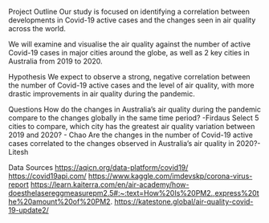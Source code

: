 Project Outline
Our study is focused on identifying a correlation between developments in Covid-19 active cases and the changes seen in air quality across the world.

We will examine and visualise the air quality against the number of active Covid-19 cases in major cities around the globe, as well as 2 key cities in Australia from 2019 to 2020.

Hypothesis
We expect to observe a strong, negative correlation between the number of Covid-19 active cases and the level of air quality, with more drastic improvements in air quality during the pandemic.


Questions
How do the changes in Australia’s air quality during the pandemic compare to the changes globally in the same time period? -Firdaus
Select 5 cities to compare, which city has the greatest air quality variation between 2019 and 2020? - Chao
Are the changes in the number of Covid-19 active cases correlated to the changes observed in Australia’s air quality in 2020?- Litesh

Data Sources
https://aqicn.org/data-platform/covid19/
https://covid19api.com/
https://www.kaggle.com/imdevskp/corona-virus-report
https://learn.kaiterra.com/en/air-academy/how-doesthelasereggmeasurepm2.5#:~:text=How%20Is%20PM2.,express%20the%20amount%20of%20PM2.
https://katestone.global/air-quality-covid-19-update2/
